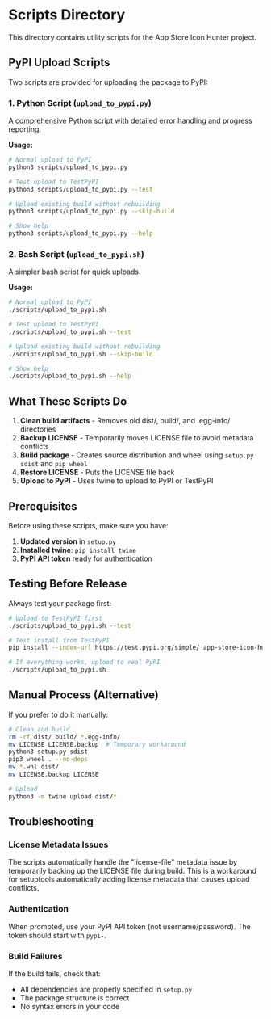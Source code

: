 # Scripts Directory

This directory contains utility scripts for the App Store Icon Hunter project.

## PyPI Upload Scripts

Two scripts are provided for uploading the package to PyPI:

### 1. Python Script (`upload_to_pypi.py`)
A comprehensive Python script with detailed error handling and progress reporting.

**Usage:**
```bash
# Normal upload to PyPI
python3 scripts/upload_to_pypi.py

# Test upload to TestPyPI
python3 scripts/upload_to_pypi.py --test

# Upload existing build without rebuilding
python3 scripts/upload_to_pypi.py --skip-build

# Show help
python3 scripts/upload_to_pypi.py --help
```

### 2. Bash Script (`upload_to_pypi.sh`)
A simpler bash script for quick uploads.

**Usage:**
```bash
# Normal upload to PyPI
./scripts/upload_to_pypi.sh

# Test upload to TestPyPI
./scripts/upload_to_pypi.sh --test

# Upload existing build without rebuilding
./scripts/upload_to_pypi.sh --skip-build

# Show help
./scripts/upload_to_pypi.sh --help
```

## What These Scripts Do

1. **Clean build artifacts** - Removes old dist/, build/, and .egg-info/ directories
2. **Backup LICENSE** - Temporarily moves LICENSE file to avoid metadata conflicts
3. **Build package** - Creates source distribution and wheel using `setup.py sdist` and `pip wheel`
4. **Restore LICENSE** - Puts the LICENSE file back
5. **Upload to PyPI** - Uses twine to upload to PyPI or TestPyPI

## Prerequisites

Before using these scripts, make sure you have:

1. **Updated version** in `setup.py`
2. **Installed twine**: `pip install twine`
3. **PyPI API token** ready for authentication

## Testing Before Release

Always test your package first:

```bash
# Upload to TestPyPI first
./scripts/upload_to_pypi.sh --test

# Test install from TestPyPI
pip install --index-url https://test.pypi.org/simple/ app-store-icon-hunter

# If everything works, upload to real PyPI
./scripts/upload_to_pypi.sh
```

## Manual Process (Alternative)

If you prefer to do it manually:

```bash
# Clean and build
rm -rf dist/ build/ *.egg-info/
mv LICENSE LICENSE.backup  # Temporary workaround
python3 setup.py sdist
pip3 wheel . --no-deps
mv *.whl dist/
mv LICENSE.backup LICENSE

# Upload
python3 -m twine upload dist/*
```

## Troubleshooting

### License Metadata Issues
The scripts automatically handle the "license-file" metadata issue by temporarily backing up the LICENSE file during build. This is a workaround for setuptools automatically adding license metadata that causes upload conflicts.

### Authentication
When prompted, use your PyPI API token (not username/password). The token should start with `pypi-`.

### Build Failures
If the build fails, check that:
- All dependencies are properly specified in `setup.py`
- The package structure is correct
- No syntax errors in your code

